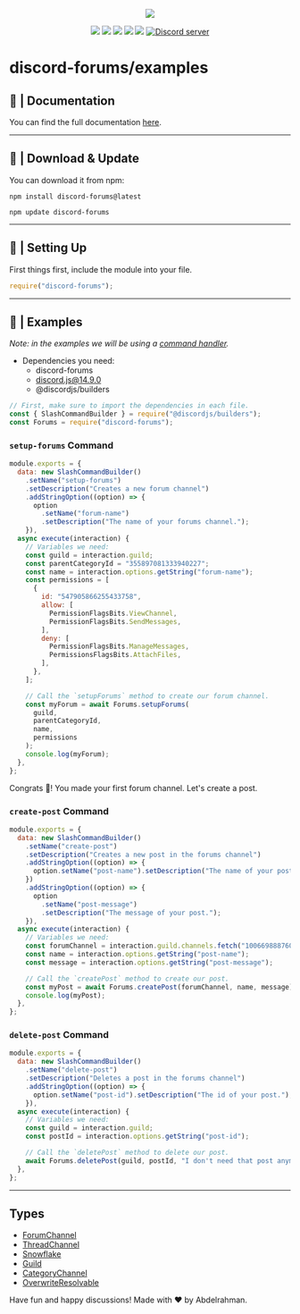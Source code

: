 <p align="center"><a href="https://nodei.co/npm/discord-forums/"><img src="https://nodei.co/npm/discord-forums.png"></a></p>
<p align="center"><img src="https://img.shields.io/npm/v/discord-forums"> <img src="https://img.shields.io/github/repo-size/Abdelrahman-Mohammad/discord-forums"> <img src="https://img.shields.io/npm/l/discord-forums"> <img src="https://img.shields.io/github/contributors/Abdelrahman-Mohammad/discord-forums"> <img src="https://img.shields.io/github/package-json/dependency-version/Abdelrahman-Mohammad/discord-forums/mongoose">
  <a href="https://discord.gg/rk7cVyk"><img src="https://discordapp.com/api/guilds/753938142246994031/widget.png" alt="Discord server"/></a></p>

# **discord-forums/examples**

## **📄 | Documentation**

You can find the full documentation [here](https://github.com/Abdelrahman-Mohammad/discord-forums/).

---

## **📁 | Download & Update**

You can download it from npm:

```cli
npm install discord-forums@latest
```

```cli
npm update discord-forums
```

---

## **🔧 | Setting Up**

First things first, include the module into your file.

```js
require("discord-forums");
```

---

## **🧪 | Examples**

_Note: in the examples we will be using a [command handler](https://discordjs.guide/creating-your-bot/command-handling.html)._

- Dependencies you need:
  - discord-forums
  - discord.js@14.9.0
  - @discordjs/builders

```js
// First, make sure to import the dependencies in each file.
const { SlashCommandBuilder } = require("@discordjs/builders");
const Forums = require("discord-forums");
```

### **`setup-forums` Command**

```js
module.exports = {
  data: new SlashCommandBuilder()
    .setName("setup-forums")
    .setDescription("Creates a new forum channel")
    .addStringOption((option) => {
      option
        .setName("forum-name")
        .setDescription("The name of your forums channel.");
    }),
  async execute(interaction) {
    // Variables we need:
    const guild = interaction.guild;
    const parentCategoryId = "355897081333940227";
    const name = interaction.options.getString("forum-name");
    const permissions = [
      {
        id: "547905866255433758",
        allow: [
          PermissionFlagsBits.ViewChannel,
          PermissionFlagsBits.SendMessages,
        ],
        deny: [
          PermissionFlagsBits.ManageMessages,
          PermissionsFlagsBits.AttachFiles,
        ],
      },
    ];

    // Call the `setupForums` method to create our forum channel.
    const myForum = await Forums.setupForums(
      guild,
      parentCategoryId,
      name,
      permissions
    );
    console.log(myForum);
  },
};
```

Congrats 🥳! You made your first forum channel. Let's create a post.

### **`create-post` Command**

```js
module.exports = {
  data: new SlashCommandBuilder()
    .setName("create-post")
    .setDescription("Creates a new post in the forums channel")
    .addStringOption((option) => {
      option.setName("post-name").setDescription("The name of your post.");
    })
    .addStringOption((option) => {
      option
        .setName("post-message")
        .setDescription("The message of your post.");
    }),
  async execute(interaction) {
    // Variables we need:
    const forumChannel = interaction.guild.channels.fetch("1006698887605653");
    const name = interaction.options.getString("post-name");
    const message = interaction.options.getString("post-message");

    // Call the `createPost` method to create our post.
    const myPost = await Forums.createPost(forumChannel, name, message);
    console.log(myPost);
  },
};
```

### **`delete-post` Command**

```js
module.exports = {
  data: new SlashCommandBuilder()
    .setName("delete-post")
    .setDescription("Deletes a post in the forums channel")
    .addStringOption((option) => {
      option.setName("post-id").setDescription("The id of your post.");
    }),
  async execute(interaction) {
    // Variables we need:
    const guild = interaction.guild;
    const postId = interaction.options.getString("post-id");

    // Call the `deletePost` method to delete our post.
    await Forums.deletePost(guild, postId, "I don't need that post anymore.");
  },
};
```

---

## Types

- [ForumChannel](https://discord.js.org/#/docs/discord.js/14.9.0/class/ForumChannel)
- [ThreadChannel](https://discord.js.org/#/docs/discord.js/14.9.0/class/ThreadChannel)
- [Snowflake](https://discord.js.org/#/docs/discord.js/14.9.0/typedef/Snowflake)
- [Guild](https://discord.js.org/#/docs/discord.js/14.9.0/class/Guild)
- [CategoryChannel](https://discord.js.org/#/docs/discord.js/14.9.0/class/CategoryChannel)
- [OverwriteResolvable](https://discord.js.org/#/docs/discord.js/14.9.0/typedef/OverwriteResolvable)

Have fun and happy discussions! Made with ❤ by Abdelrahman.

